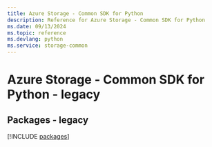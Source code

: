 ```yaml
---
title: Azure Storage - Common SDK for Python
description: Reference for Azure Storage - Common SDK for Python
ms.date: 09/13/2024
ms.topic: reference
ms.devlang: python
ms.service: storage-common
---
```

# Azure Storage - Common SDK for Python - legacy
## Packages - legacy
[!INCLUDE [packages](storage---common-index.md)]